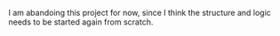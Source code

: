 I am abandoing this project for now, since I think the structure and logic needs to be started again from scratch.
